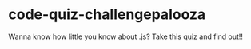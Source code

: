 # code-quiz-challengepalooza
Wanna know how little you know about .js? Take this quiz and find out!!
